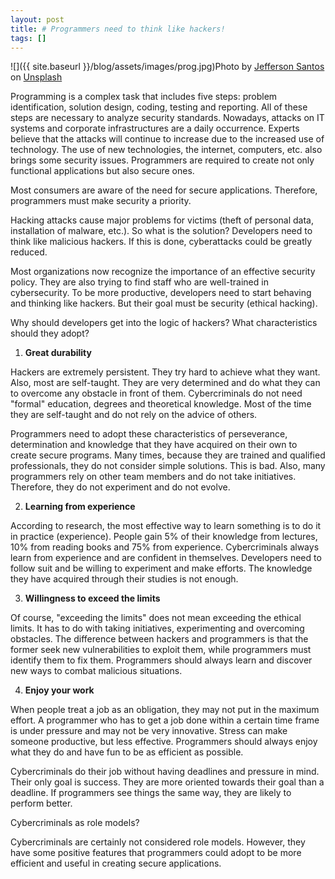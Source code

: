 ```yaml
---
layout: post
title: # Programmers need to think like hackers!
tags: []
---
```


![]({{ site.baseurl }}/blog/assets/images/prog.jpg)Photo by [Jefferson Santos ](https://unsplash.com/@jefflssantos) on [Unsplash](https://unsplash.com)

Programming is a complex task that includes five steps: problem identification, solution design, coding, testing and reporting. All of these steps are necessary to analyze security standards. Nowadays, attacks on IT systems and corporate infrastructures are a daily occurrence. Experts believe that the attacks will continue to increase due to the increased use of technology. The use of new technologies, the internet, computers, etc. also brings some security issues. Programmers are required to create not only functional applications but also secure ones.
<!--more-->
Most consumers are aware of the need for secure applications. Therefore, programmers must make security a priority.

Hacking attacks cause major problems for victims (theft of personal data, installation of malware, etc.). So what is the solution? Developers need to think like malicious hackers. If this is done, cyberattacks could be greatly reduced.

Most organizations now recognize the importance of an effective security policy. They are also trying to find staff who are well-trained in cybersecurity. To be more productive, developers need to start behaving and thinking like hackers. But their goal must be security (ethical hacking).

Why should developers get into the logic of hackers? What characteristics should they adopt?

1. **Great durability**

Hackers are extremely persistent. They try hard to achieve what they want. Also, most are self-taught. They are very determined and do what they can to overcome any obstacle in front of them. Cybercriminals do not need "formal" education, degrees and theoretical knowledge. Most of the time they are self-taught and do not rely on the advice of others.

Programmers need to adopt these characteristics of perseverance, determination and knowledge that they have acquired on their own to create secure programs. Many times, because they are trained and qualified professionals, they do not consider simple solutions. This is bad. Also, many programmers rely on other team members and do not take initiatives. Therefore, they do not experiment and do not evolve.

2. **Learning from experience**

According to research, the most effective way to learn something is to do it in practice (experience). People gain 5% of their knowledge from lectures, 10% from reading books and 75% from experience. Cybercriminals always learn from experience and are confident in themselves. Developers need to follow suit and be willing to experiment and make efforts. The knowledge they have acquired through their studies is not enough.

3. **Willingness to exceed the limits**

Of course, "exceeding the limits" does not mean exceeding the ethical limits. It has to do with taking initiatives, experimenting and overcoming obstacles. The difference between hackers and programmers is that the former seek new vulnerabilities to exploit them, while programmers must identify them to fix them. Programmers should always learn and discover new ways to combat malicious situations.

4. **Enjoy your work**

When people treat a job as an obligation, they may not put in the maximum effort. A programmer who has to get a job done within a certain time frame is under pressure and may not be very innovative. Stress can make someone productive, but less effective. Programmers should always enjoy what they do and have fun to be as efficient as possible. 

Cybercriminals do their job without having deadlines and pressure in mind. Their only goal is success. They are more oriented towards their goal than a deadline. If programmers see things the same way, they are likely to perform better.

Cybercriminals as role models?

Cybercriminals are certainly not considered role models. However, they have some positive features that programmers could adopt to be more efficient and useful in creating secure applications.